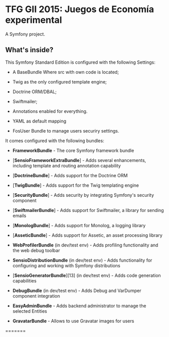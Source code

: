 TFG GII 2015: Juegos de Economía experimental
=============================================

A Symfony project.

What's inside?
--------------

This Symfony Standard Edition is configured with the following Settings:

  * A BaseBundle Where src with own code is located;

  * Twig as the only configured template engine;

  * Doctrine ORM/DBAL;

  * Swiftmailer;

  * Annotations enabled for everything.
  
  * YAML as default mapping
  
  * FosUser Bundle to manage users securiry settings.
  

It comes configured with the following bundles:

  * **FrameworkBundle** - The core Symfony framework bundle

  * [**SensioFrameworkExtraBundle**] - Adds several enhancements, including
    template and routing annotation capability

  * [**DoctrineBundle**] - Adds support for the Doctrine ORM

  * [**TwigBundle**] - Adds support for the Twig templating engine

  * [**SecurityBundle**] - Adds security by integrating Symfony's security
    component

  * [**SwiftmailerBundle**] - Adds support for Swiftmailer, a library for
    sending emails

  * [**MonologBundle**] - Adds support for Monolog, a logging library

  * [**AsseticBundle**] - Adds support for Assetic, an asset processing
    library

  * **WebProfilerBundle** (in dev/test env) - Adds profiling functionality and
    the web debug toolbar

  * **SensioDistributionBundle** (in dev/test env) - Adds functionality for
    configuring and working with Symfony distributions

  * [**SensioGeneratorBundle**][13] (in dev/test env) - Adds code generation
    capabilities

  * **DebugBundle** (in dev/test env) - Adds Debug and VarDumper component
    integration
	
  * **EasyAdminBundle** - Adds backend administrator to manage the selected Entities
  
  * **GravatarBundle** - Allows to use Gravatar images for users

=======
